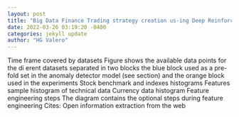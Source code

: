 ```yaml
--- 
layout: post 
title: "Big Data Finance Trading strategy creation us-ing Deep Reinforcement Learning" 
date: 2022-03-26 03:19:20 -0400 
categories: jekyll update 
author: "HG Valero" 
--- 
```

Time frame covered by datasets Figure shows the available data points for the di erent datasets separated in two blocks the blue block used as a pre-fold set in the anomaly detector model (see section) and the orange block used in the experiments Stock benchmark and indexes histograms Features sample histogram of technical data Currency data histogram Feature engineering steps The diagram contains the optional steps during feature engineering Cites: Open information extraction from the web